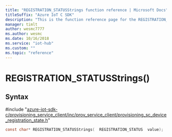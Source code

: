 ```yaml
---                             
title: "REGISTRATION_STATUSStrings function reference | Microsoft Docs" 
titleSuffix: "Azure IoT C SDK"            
description: "This is the function reference page for the REGISTRATION_STATUSStrings() function in the Azure IoT C SDK. This SDK is used with Azure IoT Hub and Azure IoT Hub Device Provisioning Service"            
manager: timlt                 
author: wesmc7777              
ms.author: wesmc               
ms.date: 10/16/2018                    
ms.service: "iot-hub"             
ms.custom: ""                
ms.topic: "reference"        
---                            
```


# REGISTRATION_STATUSStrings()

## Syntax

\#include "[azure-iot-sdk-c/provisioning_service_client/inc/prov_service_client/provisioning_sc_device_registration_state.h](../provisioning-sc-device-registration-state-h.md)"  
```C
const char* REGISTRATION_STATUSStrings(  REGISTRATION_STATUS  value);
```

